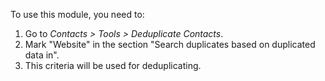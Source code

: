 To use this module, you need to:

1.  Go to *Contacts \> Tools \> Deduplicate Contacts*.
2.  Mark "Website" in the section "Search duplicates based on duplicated
    data in".
3.  This criteria will be used for deduplicating.
